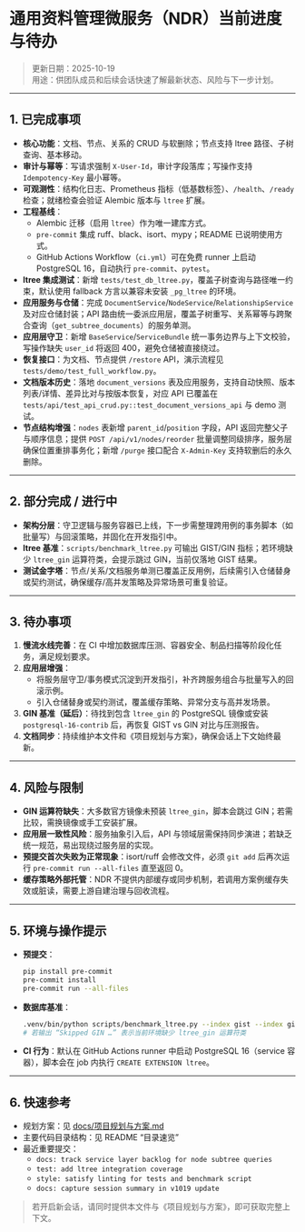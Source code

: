 # 通用资料管理微服务（NDR）当前进度与待办

> 更新日期：2025-10-19  
> 用途：供团队成员和后续会话快速了解最新状态、风险与下一步计划。

---

## 1. 已完成事项

- **核心功能**：文档、节点、关系的 CRUD 与软删除；节点支持 ltree 路径、子树查询、基本移动。
- **审计与幂等**：写请求强制 `X-User-Id`，审计字段落库；写操作支持 `Idempotency-Key` 最小幂等。
- **可观测性**：结构化日志、Prometheus 指标（低基数标签）、`/health`、`/ready` 检查；就绪检查会验证 Alembic 版本与 `ltree` 扩展。
- **工程基线**：
  - Alembic 迁移（启用 `ltree`）作为唯一建库方式。
  - `pre-commit` 集成 ruff、black、isort、mypy；README 已说明使用方式。
  - GitHub Actions Workflow（`ci.yml`）可在免费 runner 上启动 PostgreSQL 16，自动执行 `pre-commit`、`pytest`。
- **ltree 集成测试**：新增 `tests/test_db_ltree.py`，覆盖子树查询与路径唯一约束，默认使用 fallback 方言以兼容未安装 `_pg_ltree` 的环境。
- **应用服务与仓储**：完成 `DocumentService`/`NodeService`/`RelationshipService` 及对应仓储封装；API 路由统一委派应用层，覆盖子树重写、关系幂等与跨聚合查询（`get_subtree_documents`）的服务单测。
- **应用层守卫**：新增 `BaseService`/`ServiceBundle` 统一事务边界与上下文校验，写操作缺失 `user_id` 将返回 400，避免仓储被直接绕过。
- **恢复接口**：为文档、节点提供 `/restore` API，演示流程见 `tests/demo/test_full_workflow.py`。
- **文档版本历史**：落地 `document_versions` 表及应用服务，支持自动快照、版本列表/详情、差异比对与按版本恢复，对应 API 已覆盖在 `tests/api/test_api_crud.py::test_document_versions_api` 与 demo 测试。
- **节点结构增强**：`nodes` 表新增 `parent_id`/`position` 字段，API 返回完整父子与顺序信息；提供 `POST /api/v1/nodes/reorder` 批量调整同级排序，服务层确保位置重排事务化；新增 `/purge` 接口配合 `X-Admin-Key` 支持软删后的永久删除。

---

## 2. 部分完成 / 进行中

- **架构分层**：守卫逻辑与服务容器已上线，下一步需整理跨用例的事务脚本（如批量写）与回滚策略，并固化在开发指引中。
- **ltree 基准**：`scripts/benchmark_ltree.py` 可输出 GIST/GIN 指标；若环境缺少 `ltree_gin` 运算符类，会提示跳过 GIN，当前仅落地 GIST 结果。
- **测试金字塔**：节点/关系/文档服务单测已覆盖正反用例，后续需引入仓储替身或契约测试，确保缓存/高并发策略及异常场景可重复验证。

---

## 3. 待办事项

1. **慢流水线完善**：在 CI 中增加数据库压测、容器安全、制品扫描等阶段化任务，满足规划要求。
2. **应用层增强**：
   - 将服务层守卫/事务模式沉淀到开发指引，补齐跨服务组合与批量写入的回滚示例。
   - 引入仓储替身或契约测试，覆盖缓存策略、异常分支与高并发场景。
3. **GIN 基准（延后）**：待找到包含 `ltree_gin` 的 PostgreSQL 镜像或安装 `postgresql-16-contrib` 后，再恢复 GIST vs GIN 对比与压测报告。
4. **文档同步**：持续维护本文件和《项目规划与方案》，确保会话上下文始终最新。

---

## 4. 风险与限制

- **GIN 运算符缺失**：大多数官方镜像未预装 `ltree_gin`，脚本会跳过 GIN；若需比较，需换镜像或手工安装扩展。
- **应用层一致性风险**：服务抽象引入后，API 与领域层需保持同步演进；若缺乏统一规范，易出现绕过服务层的实现。
- **预提交首次失败为正常现象**：isort/ruff 会修改文件，必须 `git add` 后再次运行 `pre-commit run --all-files` 直至返回 0。
- **缓存策略外部托管**：NDR 不提供内部缓存或同步机制，若调用方案例缓存失效或脏读，需要上游自建治理与回收流程。

---

## 5. 环境与操作提示

- **预提交**：
  ```bash
  pip install pre-commit
  pre-commit install
  pre-commit run --all-files
  ```
- **数据库基准**：
  ```bash
  .venv/bin/python scripts/benchmark_ltree.py --index gist --index gin --samples 30 --breadth 5 --depth 4
  # 若输出 “Skipped GIN …” 表示当前环境缺少 ltree_gin 运算符类
  ```
- **CI 行为**：默认在 GitHub Actions runner 中启动 PostgreSQL 16（service 容器），脚本会在 job 内执行 `CREATE EXTENSION ltree`。

---

## 6. 快速参考

- 规划方案：见 [docs/项目规划与方案.md](项目规划与方案.md)
- 主要代码目录结构：见 README “目录速览”
- 最近重要提交：
  - `docs: track service layer backlog for node subtree queries`
  - `test: add ltree integration coverage`
  - `style: satisfy linting for tests and benchmark script`
  - `docs: capture session summary in v1019 update`

> 若开启新会话，请同时提供本文件与《项目规划与方案》，即可获取完整上下文。
